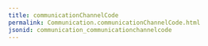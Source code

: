 ```yaml
---
title: communicationChannelCode
permalink: Communication.communicationChannelCode.html
jsonid: communication_communicationchannelcode
---
```

